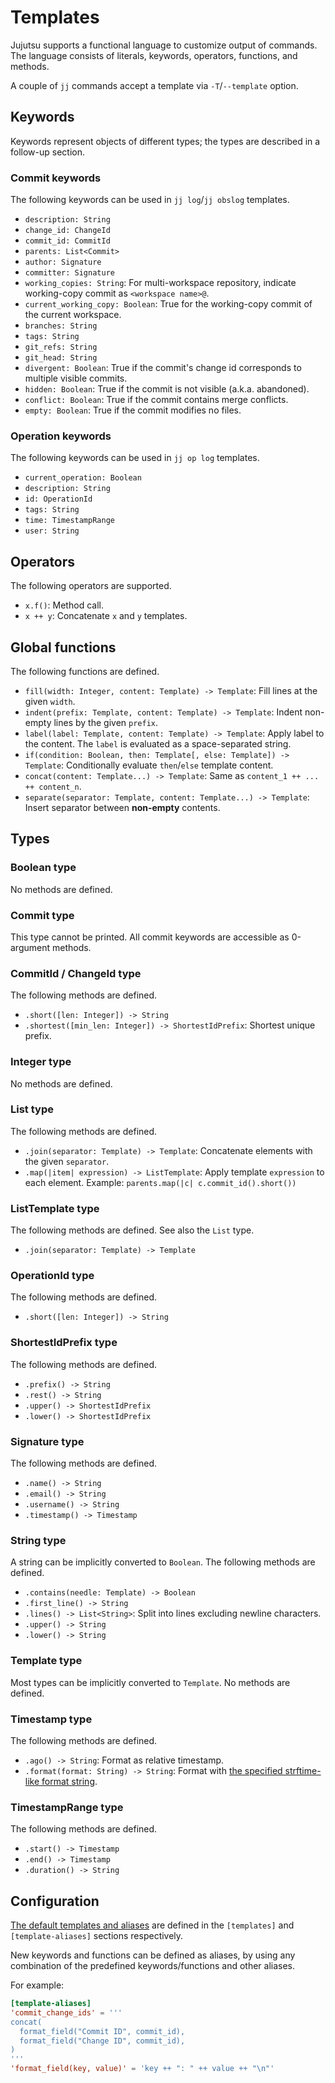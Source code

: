 # Templates

Jujutsu supports a functional language to customize output of commands. The
language consists of literals, keywords, operators, functions, and methods.

A couple of `jj` commands accept a template via `-T`/`--template` option.

## Keywords

Keywords represent objects of different types; the types are described in a
follow-up section.

### Commit keywords

The following keywords can be used in `jj log`/`jj obslog` templates.

- `description: String`
- `change_id: ChangeId`
- `commit_id: CommitId`
- `parents: List<Commit>`
- `author: Signature`
- `committer: Signature`
- `working_copies: String`: For multi-workspace repository, indicate
  working-copy commit as `<workspace name>@`.
- `current_working_copy: Boolean`: True for the working-copy commit of the
  current workspace.
- `branches: String`
- `tags: String`
- `git_refs: String`
- `git_head: String`
- `divergent: Boolean`: True if the commit's change id corresponds to multiple
  visible commits.
- `hidden: Boolean`: True if the commit is not visible (a.k.a. abandoned).
- `conflict: Boolean`: True if the commit contains merge conflicts.
- `empty: Boolean`: True if the commit modifies no files.

### Operation keywords

The following keywords can be used in `jj op log` templates.

- `current_operation: Boolean`
- `description: String`
- `id: OperationId`
- `tags: String`
- `time: TimestampRange`
- `user: String`

## Operators

The following operators are supported.

- `x.f()`: Method call.
- `x ++ y`: Concatenate `x` and `y` templates.

## Global functions

The following functions are defined.

- `fill(width: Integer, content: Template) -> Template`: Fill lines at the given
  `width`.
- `indent(prefix: Template, content: Template) -> Template`: Indent non-empty
  lines by the given `prefix`.
- `label(label: Template, content: Template) -> Template`: Apply label to the
  content. The `label` is evaluated as a space-separated string.
- `if(condition: Boolean, then: Template[, else: Template]) -> Template`:
  Conditionally evaluate `then`/`else` template content.
- `concat(content: Template...) -> Template`: Same as
  `content_1 ++ ... ++ content_n`.
- `separate(separator: Template, content: Template...) -> Template`: Insert
  separator between **non-empty** contents.

## Types

### Boolean type

No methods are defined.

### Commit type

This type cannot be printed. All commit keywords are accessible as 0-argument
methods.

### CommitId / ChangeId type

The following methods are defined.

- `.short([len: Integer]) -> String`
- `.shortest([min_len: Integer]) -> ShortestIdPrefix`: Shortest unique prefix.

### Integer type

No methods are defined.

### List type

The following methods are defined.

- `.join(separator: Template) -> Template`: Concatenate elements with the given
  `separator`.
- `.map(|item| expression) -> ListTemplate`: Apply template `expression` to each
  element. Example: `parents.map(|c| c.commit_id().short())`

### ListTemplate type

The following methods are defined. See also the `List` type.

- `.join(separator: Template) -> Template`

### OperationId type

The following methods are defined.

- `.short([len: Integer]) -> String`

### ShortestIdPrefix type

The following methods are defined.

- `.prefix() -> String`
- `.rest() -> String`
- `.upper() -> ShortestIdPrefix`
- `.lower() -> ShortestIdPrefix`

### Signature type

The following methods are defined.

- `.name() -> String`
- `.email() -> String`
- `.username() -> String`
- `.timestamp() -> Timestamp`

### String type

A string can be implicitly converted to `Boolean`. The following methods are
defined.

- `.contains(needle: Template) -> Boolean`
- `.first_line() -> String`
- `.lines() -> List<String>`: Split into lines excluding newline characters.
- `.upper() -> String`
- `.lower() -> String`

### Template type

Most types can be implicitly converted to `Template`. No methods are defined.

### Timestamp type

The following methods are defined.

- `.ago() -> String`: Format as relative timestamp.
- `.format(format: String) -> String`: Format with
  [the specified strftime-like format string](https://docs.rs/chrono/latest/chrono/format/strftime/).

### TimestampRange type

The following methods are defined.

- `.start() -> Timestamp`
- `.end() -> Timestamp`
- `.duration() -> String`

## Configuration

[The default templates and aliases](../src/config/templates.toml) are defined in
the `[templates]` and `[template-aliases]` sections respectively.

New keywords and functions can be defined as aliases, by using any combination
of the predefined keywords/functions and other aliases.

For example:

```toml
[template-aliases]
'commit_change_ids' = '''
concat(
  format_field("Commit ID", commit_id),
  format_field("Change ID", commit_id),
)
'''
'format_field(key, value)' = 'key ++ ": " ++ value ++ "\n"'
```
